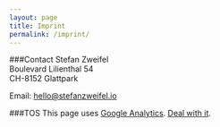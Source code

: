 ```yaml
---
layout: page
title: Imprint
permalink: /imprint/
---
```


###Contact
Stefan Zweifel  
Boulevard Lilienthal 54  
CH-8152 Glattpark

Email: [hello@stefanzweifel.io](mailto:hello@stefanzweifel.io)

###TOS
This page uses [Google Analytics](http://google.com/analytics). [Deal with it](/img/deal-with-it.gif).